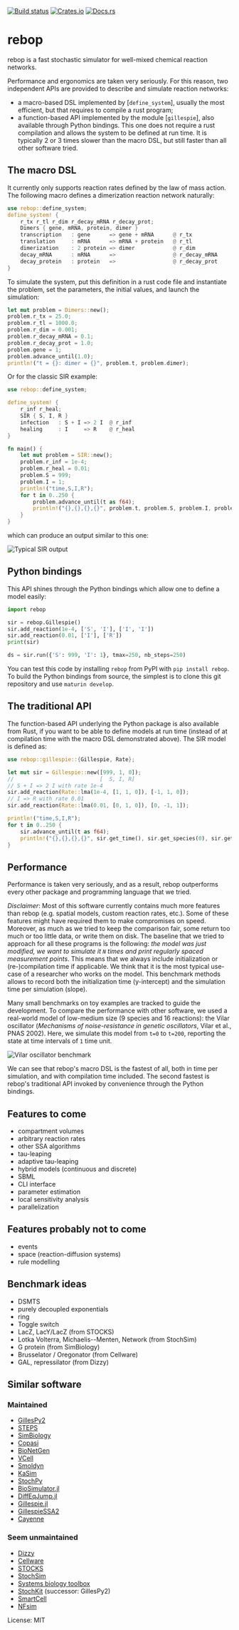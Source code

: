 [![Build status](https://github.com/Armavica/rebop/actions/workflows/rust.yml/badge.svg)](https://github.com/Armavica/rebop/actions/)
[![Crates.io](https://img.shields.io/crates/v/rebop)](https://crates.io/crates/rebop/)
[![Docs.rs](https://docs.rs/rebop/badge.svg)](https://docs.rs/rebop/)

# rebop

rebop is a fast stochastic simulator for well-mixed chemical
reaction networks.

Performance and ergonomics are taken very seriously.  For this reason,
two independent APIs are provided to describe and simulate reaction
networks:

- a macro-based DSL implemented by \[`define_system`\], usually the
  most efficient, but that requires to compile a rust program;
- a function-based API implemented by the module \[`gillespie`\], also
  available through Python bindings.  This one does not require a rust
  compilation and allows the system to be defined at run time.  It is
  typically 2 or 3 times slower than the macro DSL, but still faster
  than all other software tried.

## The macro DSL

It currently only supports reaction rates defined by the law of mass
action.  The following macro defines a dimerization reaction network
naturally:

```rust
use rebop::define_system;
define_system! {
    r_tx r_tl r_dim r_decay_mRNA r_decay_prot;
    Dimers { gene, mRNA, protein, dimer }
    transcription   : gene      => gene + mRNA      @ r_tx
    translation     : mRNA      => mRNA + protein   @ r_tl
    dimerization    : 2 protein => dimer            @ r_dim
    decay_mRNA      : mRNA      =>                  @ r_decay_mRNA
    decay_protein   : protein   =>                  @ r_decay_prot
}
```

To simulate the system, put this definition in a rust code file and
instantiate the problem, set the parameters, the initial values, and
launch the simulation:

```rust
let mut problem = Dimers::new();
problem.r_tx = 25.0;
problem.r_tl = 1000.0;
problem.r_dim = 0.001;
problem.r_decay_mRNA = 0.1;
problem.r_decay_prot = 1.0;
problem.gene = 1;
problem.advance_until(1.0);
println!("t = {}: dimer = {}", problem.t, problem.dimer);
```

Or for the classic SIR example:

```rust
use rebop::define_system;

define_system! {
    r_inf r_heal;
    SIR { S, I, R }
    infection   : S + I => 2 I  @ r_inf
    healing     : I     => R    @ r_heal
}

fn main() {
    let mut problem = SIR::new();
    problem.r_inf = 1e-4;
    problem.r_heal = 0.01;
    problem.S = 999;
    problem.I = 1;
    println!("time,S,I,R");
    for t in 0..250 {
        problem.advance_until(t as f64);
        println!("{},{},{},{}", problem.t, problem.S, problem.I, problem.R);
    }
}
```

which can produce an output similar to this one:

![Typical SIR output](https://github.com/Armavica/rebop/blob/main/sir.png?raw=true)

## Python bindings

This API shines through the Python bindings which allow one to
define a model easily:

```python
import rebop

sir = rebop.Gillespie()
sir.add_reaction(1e-4, ['S', 'I'], ['I', 'I'])
sir.add_reaction(0.01, ['I'], ['R'])
print(sir)

ds = sir.run({'S': 999, 'I': 1}, tmax=250, nb_steps=250)
```

You can test this code by installing `rebop` from PyPI with
`pip install rebop`. To build the Python bindings from source,
the simplest is to clone this git repository and use `maturin develop`.

## The traditional API

The function-based API underlying the Python package is also available
from Rust, if you want to be able to define models at run time (instead
of at compilation time with the macro DSL demonstrated above).
The SIR model is defined as:

```rust
use rebop::gillespie::{Gillespie, Rate};

let mut sir = Gillespie::new([999, 1, 0]);
//                           [  S, I, R]
// S + I => 2 I with rate 1e-4
sir.add_reaction(Rate::lma(1e-4, [1, 1, 0]), [-1, 1, 0]);
// I => R with rate 0.01
sir.add_reaction(Rate::lma(0.01, [0, 1, 0]), [0, -1, 1]);

println!("time,S,I,R");
for t in 0..250 {
    sir.advance_until(t as f64);
    println!("{},{},{},{}", sir.get_time(), sir.get_species(0), sir.get_species(1), sir.get_species(2));
}
```

## Performance

Performance is taken very seriously, and as a result, rebop
outperforms every other package and programming language that we
tried.

*Disclaimer*: Most of this software currently contains much more
features than rebop (e.g. spatial models, custom reaction rates,
etc.).  Some of these features might have required them to make
compromises on speed.  Moreover, as much as we tried to keep the
comparison fair, some return too much or too little data, or write
them on disk.  The baseline that we tried to approach for all these
programs is the following: *the model was just modified, we want
to simulate it `N` times and print regularly spaced measurement
points*.  This means that we always include initialization or
(re-)compilation time if applicable.  We think that it is the most
typical use-case of a researcher who works on the model.  This
benchmark methods allows to record both the initialization time
(y-intercept) and the simulation time per simulation (slope).

Many small benchmarks on toy examples are tracked to guide the
development.  To compare the performance with other software,
we used a real-world model of low-medium size (9 species and 16
reactions): the Vilar oscillator (*Mechanisms of noise-resistance
in genetic oscillators*, Vilar et al., PNAS 2002).  Here, we
simulate this model from `t=0` to `t=200`, reporting the state at
time intervals of `1` time unit.

![Vilar oscillator benchmark](https://github.com/Armavica/rebop/blob/main/benches/vilar/vilar.png?raw=true)

We can see that rebop's macro DSL is the fastest of all, both in
time per simulation, and with compilation time included.  The second
fastest is rebop's traditional API invoked by convenience through
the Python bindings.

## Features to come

- compartment volumes
- arbitrary reaction rates
- other SSA algorithms
- tau-leaping
- adaptive tau-leaping
- hybrid models (continuous and discrete)
- SBML
- CLI interface
- parameter estimation
- local sensitivity analysis
- parallelization

## Features probably not to come

- events
- space (reaction-diffusion systems)
- rule modelling

## Benchmark ideas

- DSMTS
- purely decoupled exponentials
- ring
- Toggle switch
- LacZ, LacY/LacZ (from STOCKS)
- Lotka Volterra, Michaelis--Menten, Network (from StochSim)
- G protein (from SimBiology)
- Brusselator / Oregonator (from Cellware)
- GAL, repressilator (from Dizzy)

## Similar software

### Maintained

- [GillesPy2](https://github.com/StochSS/GillesPy2)
- [STEPS](https://github.com/CNS-OIST/STEPS)
- [SimBiology](https://fr.mathworks.com/help/simbio/)
- [Copasi](http://copasi.org/)
- [BioNetGen](http://bionetgen.org/)
- [VCell](http://vcell.org/)
- [Smoldyn](http://www.smoldyn.org/)
- [KaSim](https://kappalanguage.org/)
- [StochPy](https://github.com/SystemsBioinformatics/stochpy)
- [BioSimulator.jl](https://github.com/alanderos91/BioSimulator.jl)
- [DiffEqJump.jl](https://github.com/SciML/DiffEqJump.jl)
- [Gillespie.jl](https://github.com/sdwfrost/Gillespie.jl)
- [GillespieSSA2](https://github.com/rcannood/GillespieSSA2)
- [Cayenne](https://github.com/quantumbrake/cayenne)

### Seem unmaintained

- [Dizzy](http://magnet.systemsbiology.net/software/Dizzy/)
- [Cellware](http://www.bii.a-star.edu.sg/achievements/applications/cellware/)
- [STOCKS](https://doi.org/10.1093/bioinformatics/18.3.470)
- [StochSim](http://lenoverelab.org/perso/lenov/stochsim.html)
- [Systems biology toolbox](http://www.sbtoolbox.org/)
- [StochKit](https://github.com/StochSS/StochKit) (successor: GillesPy2)
- [SmartCell](http://software.crg.es/smartcell/)
- [NFsim](http://michaelsneddon.net/nfsim/)

License: MIT
